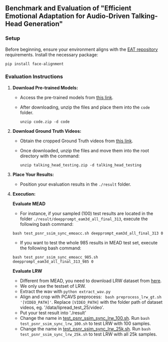 ## Benchmark and Evaluation of "Efficient Emotional Adaptation for Audio-Driven Talking-Head Generation"

### **Setup**

Before beginning, ensure your environment aligns with the [EAT repository](https://github.com/yuangan/EAT_code) requirements. Install the necessary package:

```bash
pip install face-alignment
```

### Evaluation Instructions

1. **Download Pre-trained Models:** 
   - Access the pre-trained models from [this link](https://drive.google.com/file/d/1qJdAphOQbMTnXTUlv7mMb1kRnCwQ2xDT/view?usp=sharing).
   - After downloading, unzip the files and place them into the `code` folder.
  
     ```unzip code.zip -d code```

2. **Download Ground Truth Videos:** 
   - Obtain the cropped Ground Truth videos from [this link](https://drive.google.com/file/d/1zMQqb22Lc9ozykcrCjHJ4Hc_Cgom4tHs/view?usp=drive_link).
   - Once downloaded, unzip the files and move them into the root directory with the command:
     
     ```unzip talking_head_testing.zip -d talking_head_testing```

3. **Place Your Results:**
   - Position your evaluation results in the `./result` folder.

4. **Execution:**
   
   **Evaluate MEAD**
   - For instance, if your sampled (100) test results are located in the folder `./result/deepprompt_eam3d_all_final_313`, execute the following bash command:
     
    ```
    bash test_psnr_ssim_sync_emoacc.sh deepprompt_eam3d_all_final_313 0
    ```
   - If you want to test the whole 985 results in MEAD test set, execute the following bash command:
    
    ```
    bash test_psnr_ssim_sync_emoacc_985.sh deepprompt_eam3d_all_final_313_985 0
    ```
    
    **Evaluate LRW**
   
    - Different from MEAD, you need to download LRW dataset from [here](https://www.robots.ox.ac.uk/~vgg/data/lip_reading/lrw1.html).
    - We only use the testset of LRW.
    - Extract the wav with ```python extract_wav.py```
    - Align and crop with PCAVS preprocess: ``` bash preprocess_lrw_gt.sh '[VIDEO_PATH]'```. Replace `[VIDEO_PATH]` with the folder path of dataset videos, eg. '/data/lipread_test_25/video'.
    - Put your test result into './result'
    - Change the name in [test_psnr_ssim_sync_lrw_100.sh](https://github.com/yuangan/evaluation_eat/blob/main/test_psnr_ssim_sync_lrw_100.sh#L2). Run ```bash test_psnr_ssim_sync_lrw_100.sh``` to test LRW with 100 samples.
    - Change the name in [test_psnr_ssim_sync_lrw_25k.sh](https://github.com/yuangan/evaluation_eat/blob/main/test_psnr_ssim_sync_lrw_25k.sh#L2). Run ```bash test_psnr_ssim_sync_lrw_25k.sh``` to test LRW with all 25k samples.
